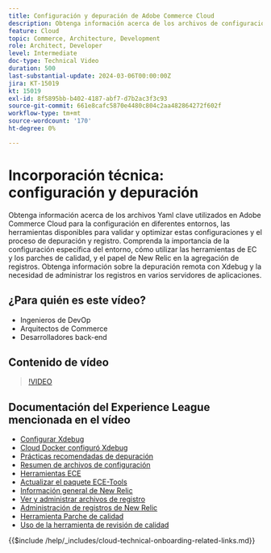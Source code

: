 ```yaml
---
title: Configuración y depuración de Adobe Commerce Cloud
description: Obtenga información acerca de los archivos de configuración, las herramientas de depuración y la administración de registros de Adobe Commerce Cloud, esenciales para DevOps, administradores de sistemas y desarrolladores back-end.
feature: Cloud
topic: Commerce, Architecture, Development
role: Architect, Developer
level: Intermediate
doc-type: Technical Video
duration: 500
last-substantial-update: 2024-03-06T00:00:00Z
jira: KT-15019
kt: 15019
exl-id: 8f5895bb-b402-4187-abf7-d7b2ac3f3c93
source-git-commit: 661e8cafc5870e4480c804c2aa482864272f602f
workflow-type: tm+mt
source-wordcount: '170'
ht-degree: 0%

---
```


# Incorporación técnica: configuración y depuración

Obtenga información acerca de los archivos Yaml clave utilizados en Adobe Commerce Cloud para la configuración en diferentes entornos, las herramientas disponibles para validar y optimizar estas configuraciones y el proceso de depuración y registro. Comprenda la importancia de la configuración específica del entorno, cómo utilizar las herramientas de EC y los parches de calidad, y el papel de New Relic en la agregación de registros. Obtenga información sobre la depuración remota con Xdebug y la necesidad de administrar los registros en varios servidores de aplicaciones.

## ¿Para quién es este vídeo?

- Ingenieros de DevOp
- Arquitectos de Commerce
- Desarrolladores back-end

## Contenido de vídeo

>[!VIDEO](https://video.tv.adobe.com/v/3432822?learn=on&captions=spa)

## Documentación del Experience League mencionada en el vídeo

- [Configurar Xdebug](https://experienceleague.adobe.com/docs/commerce-cloud-service/user-guide/develop/test/debug.html?lang=es)
- [Cloud Docker configuró Xdebug](https://developer.adobe.com/commerce/cloud-tools/docker/test/configure-xdebug/)
- [Prácticas recomendadas de depuración](https://experienceleague.adobe.com/docs/commerce-operations/implementation-playbook/best-practices/development/debugging.html?lang=es)
- [Resumen de archivos de configuración](https://experienceleague.adobe.com/docs/commerce-cloud-service/user-guide/configure/overview.html?lang=es)
- [Herramientas ECE](https://experienceleague.adobe.com/docs/commerce-cloud-service/user-guide/dev-tools/ece-tools/package-overview.html?lang=es)
- [Actualizar el paquete ECE-Tools](https://experienceleague.adobe.com/docs/commerce-cloud-service/user-guide/dev-tools/ece-tools/update-package.html?lang=es)
- [Información general de New Relic](https://experienceleague.adobe.com/docs/commerce-cloud-service/user-guide/monitor/new-relic/new-relic-service.html?lang=es)
- [Ver y administrar archivos de registro](https://experienceleague.adobe.com/docs/commerce-cloud-service/user-guide/develop/test/log-locations.html?lang=es)
- [Administración de registros de New Relic](https://experienceleague.adobe.com/docs/commerce-cloud-service/user-guide/monitor/new-relic/log-management.html?lang=es)
- [Herramienta Parche de calidad](https://experienceleague.adobe.com/tools/commerce-quality-patches/index.html?lang=es)
- [Uso de la herramienta de revisión de calidad](https://experienceleague.adobe.com/docs/commerce-operations/tools/quality-patches-tool/usage.html?lang=es)

{{$include /help/_includes/cloud-technical-onboarding-related-links.md}}

